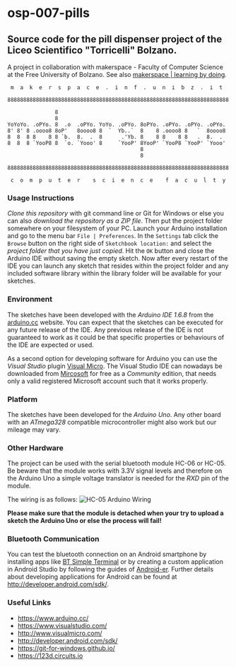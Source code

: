# osp-007-pills

## Source code for the pill dispenser project of the Liceo Scientifico "Torricelli" Bolzano.

A project in collaboration with makerspace - Faculty of Computer Science at
the Free University of Bolzano. See also
[makerspace | learning by doing](http://makerspace.inf.unibz.it/).

```
 m  a  k  e  r  s  p  a  c  e  .  i  n  f  .  u  n  i  b  z  .  i  t  
                                                                      
8888888888888888888888888888888888888888888888888888888888888888888888
                                                                      
               8                                                      
               8                                                      
YoYoYo. .oPYo. 8  .o  .oPYo. YoYo. .oPYo. 8oPYo. .oPYo. .oPYo. .oPYo. 
8' 8' 8 .oooo8 8oP'   8oooo8 8  `  Yb..`  8    8 .oooo8 8   `  8oooo8 
8  8  8 8    8 8 `b.  8.  .  8      .'Yb. 8    8 8    8 8   .  8.  .  
8  8  8 `YooP8 8  `o. `Yooo' 8     `YooP' 8YooP' `YooP8 `YooP' `Yooo' 
                                          8                           
                                          8                           
                                                                      
8888888888888888888888888888888888888888888888888888888888888888888888
                                                                      
 c  o  m  p  u  t  e  r    s  c  i  e  n  c  e    f  a  c  u  l  t  y 
```

### Usage Instructions

*Clone this repository* with git command line or Git for Windows or else you can
also *download the repository as a ZIP file*. Then put the project folder
somewhere on your filesystem of your PC. Launch your Arduino installation and go
to the menu bar `File | Preferences`. In the `Settings` tab click the `Browse`
button on the right side of `Sketchbook location:` and select the *project
folder that you have just copied*. Hit the `OK` button and close the Arduino IDE
without saving the empty sketch. Now after every restart of the IDE you can
launch any sketch that resides within the project folder and any included
software library within the library folder will be available for your sketches.

### Environment

The sketches have been developed with the *Arduino IDE 1.6.8* from the
[arduino.cc](https://www.arduino.cc/) website. You can expect that the sketches
can be executed for any future release of the IDE. Any previous release of the
IDE is not guaranteed to work as it could be that specific properties or
behaviours of the IDE are expected or used.

As a second option for developing software for Arduino you can use the *Visual
Studio* plugin [Visual Micro](http://www.visualmicro.com/). The Visual Studio
IDE can nowadays be downloaded from [Mircosoft](https://www.visualstudio.com/)
for free as a *Community* edition, that needs only a valid registered Microsoft
account such that it works properly.

### Platform

The sketches have been developed for the *Arduino Uno*. Any other board with an
*ATmega328* compatible microcontroller might also work but our mileage may vary.

### Other Hardware
The project can be used with the serial bluetooth module HC-06 or HC-05. Be
beware that the module works with 3.3V signal levels and therefore on the
Arduino Uno a simple voltage translator is needed for the *RXD* pin of the
module.

The wiring is as follows:
![HC-05 Arduino Wiring](http://cdn.instructables.com/FSK/AI30/HMMFE6UO/FSKAI30HMMFE6UO.MEDIUM.jpg)

**Please make sure that the module is detached when your try to upload a sketch
the Arduino Uno or else the process will fail!**

### Bluetooth Communication
You can test the bluetooth connection on an Android smartphone by installing
apps like
[BT Simple Terminal](https://play.google.com/store/apps/details?id=wingood.bluetooth.btsimpleterminal)
or by creating a custom application in Android Studio by following the guides of
[Android-er](http://android-er.blogspot.it/2015/07/android-example-to-communicate-with.html).
Further details about developing applications for Android can be found at
http://developer.android.com/sdk/.

### Useful Links
* https://www.arduino.cc/
* https://www.visualstudio.com/
* http://www.visualmicro.com/
* http://developer.android.com/sdk/
* https://git-for-windows.github.io/
* https://123d.circuits.io